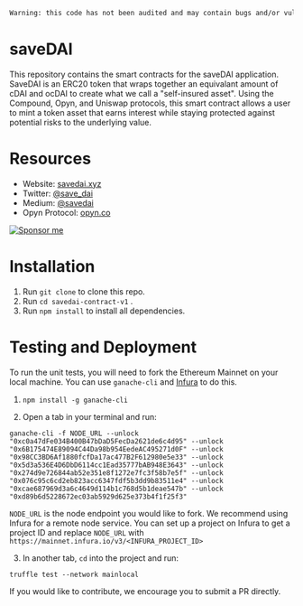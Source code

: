 ```diff
Warning: this code has not been audited and may contain bugs and/or vulnerabilities.
```

# saveDAI

This repository contains the smart contracts for the saveDAI application. SaveDAI is an ERC20 token that wraps together an equivalant amount of cDAI and ocDAI to create what we call a "self-insured asset". Using the Compound, Opyn, and Uniswap protocols, this smart contract allows a user to mint a token asset that earns interest while staying protected against potential risks to the underlying value. 

# Resources
- Website: [savedai.xyz](https://savedai.xyz)
- Twitter: [@save_dai](https://twitter.com/save_dai)
- Medium: [@savedai](https://medium.com/savedai)
- Opyn Protocol: [opyn.co](https://opyn.co/#/)

[![Sponsor me](https://res.cloudinary.com/dvargvav9/image/upload/v1581842794/button2_w5exua.svg)](https://flowerpot.network/save-dai?trigger=true)

# Installation

1. Run `git clone` to clone this repo.
2. Run `cd savedai-contract-v1` .
3. Run `npm install` to install all dependencies.

# Testing and Deployment
To run the unit tests, you will need to fork the Ethereum Mainnet on your local machine. You can use `ganache-cli` and [Infura](https://infura.io/) to do this. 

1. `npm install -g ganache-cli`

2. Open a tab in your terminal and run:

`ganache-cli -f NODE_URL --unlock "0xc0a47dFe034B400B47bDaD5FecDa2621de6c4d95" --unlock "0x6B175474E89094C44Da98b954EedeAC495271d0F" --unlock "0x98CC3BD6Af1880fcfDa17ac477B2F612980e5e33" --unlock "0x5d3a536E4D6DbD6114cc1Ead35777bAB948E3643" --unlock "0x274d9e726844ab52e351e8f1272e7fc3f58b7e5f" --unlock "0x076c95c6cd2eb823acc6347fdf5b3dd9b83511e4" --unlock "0xcae687969d3a6c4649d114b1c768d5b1deae547b" --unlock "0xd89b6d5228672ec03ab5929d625e373b4f1f25f3"`

`NODE_URL` is the node endpoint you would like to fork. We recommend using Infura for a remote node service. You can set up a project on Infura to get a project ID and replace `NODE_URL` with `https://mainnet.infura.io/v3/<INFURA_PROJECT_ID>`

3. In another tab, `cd` into the project and run:

`truffle test --network mainlocal`

If you would like to contribute, we encourage you to submit a PR directly.

